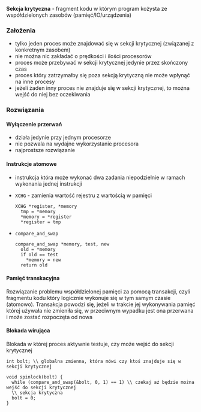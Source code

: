 **Sekcja krytyczna** - fragment kodu w którym program kożysta ze współdzielonych zasobów
(pamięć/IO/urządzenia)

### Założenia
- tylko jeden proces może znajdować się w sekcji krytycznej (związanej z konkretnym zasobem)
- nie można nic zakładać o prędkości i ilości procesorów
- proces może przebywać w sekcji krytycznej jedynie przez skończony czas
- proces który zatrzymałby się poza sekcją krytyczną nie może wpłynąć na inne procesy
- jeżeli żaden inny proces nie znajduje się w sekcji krytycznej, to można wejść do niej
  bez oczekiwania

### Rozwiązania

#### Wyłączenie przerwań
- działa jedynie przy jednym procesorze
- nie pozwala na wydajne wykorzystanie procesora
- najprostsze rozwiązanie

#### Instrukcje atomowe
- instrukcja która może wykonać dwa zadania niepodzielnie w ramach wykonania jednej instrukcji
- `XCHG` - zamienia wartość rejestru z wartością w pamięci
  
      XCHG *register, *memory
        tmp = *memory
        *memory = *register
        *register = tmp

- `compare_and_swap`
  
      compare_and_swap *memory, test, new
        old = *memory
        if old == test
          *memory = new
        return old

#### Pamięć transkacyjna
Rozwiązanie problemu współdzielonej pamięci za pomocą transakcji, czyli fragmentu kodu który
logicznie wykonuje się w tym samym czasie (atomowo). Transakcja powodzi się, jeżeli w trakcie
jej wykonywania pamięć której używała nie zmieniła się, w przeciwnym wypadku jest ona przerwana
i może zostać rozpoczęta od nowa

#### Blokada wirująca
Blokada w której proces aktywnie testuje, czy może wejść do sekcji krytycznej

    int bolt; \\ globalna zmienna, która mówi czy ktoś znajduje się w sekcji krytycznej

    void spinlock(bolt) {
      while (compare_and_swap(&bolt, 0, 1) == 1) \\ czekaj aż będzie można wejść do sekcji krytycznej
      \\ sekcja krytyczna
      bolt = 0;
    }


